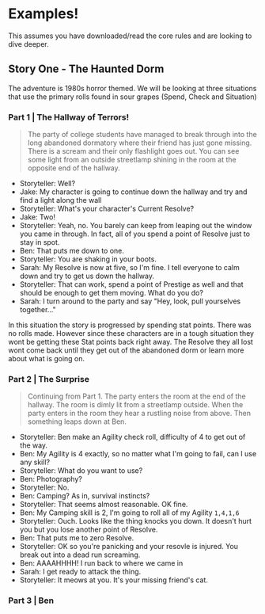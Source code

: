 # Examples! 
This assumes you have downloaded/read the core rules and are looking to dive deeper.

## Story One - The Haunted Dorm
The adventure is 1980s horror themed. We will be looking at three situations that use the primary rolls found in sour grapes (Spend, Check and Situation)

### Part 1 | The Hallway of Terrors!
> The party of college students have managed to break through into the long abandoned dormatory where their friend has just gone missing. There is a scream and their only flashlight goes out. You can see some light from an outside streetlamp shining in the room at the opposite end of the hallway.
- Storyteller: Well?
- Jake: My character is going to continue down the hallway and try and find a light along the wall
- Storyteller: What's your character's Current Resolve?
- Jake: Two!
- Storyteller: Yeah, no. You barely can keep from leaping out the window you came in through. In fact, all of you spend a point of Resolve just to stay in spot.
- Ben: That puts me down to one.
- Storyteller: You are shaking in your boots.
- Sarah: My Resolve is now at five, so I'm fine. I tell everyone to calm down and try to get us down the hallway.
- Storyteller: That can work, spend a point of Prestige as well and that should be enough to get them moving. What do you do?
- Sarah: I turn around to the party and say "Hey, look, pull yourselves together..."

In this situation the story is progressed by spending stat points. There was no rolls made. However since these characters are in a tough situation they wont be getting these Stat points back right away. The Resolve they all lost wont come back until they get out of the abandoned dorm or learn more about what is going on.



### Part 2 | The Surprise
> Continuing from Part 1. The party enters the room at the end of the hallway. The room is dimly lit from a streetlamp outside. When the party enters in the room they hear a rustling noise from above. Then something leaps down at Ben.
- Storyteller: Ben make an Agility check roll, difficulty of 4 to get out of the way.
- Ben: My Agility is 4 exactly, so no matter what I'm going to fail, can I use any skill?
- Storyteller: What do you want to use?
- Ben: Photography?
- Storyteller: No.
- Ben: Camping? As in, survival instincts? 
- Storyteller: That seems almost reasonable. OK fine.
- Ben: My Camping skill is 2, I'm going to roll all of my Agility
`1,4,1,6`
- Storyteller: Ouch. Looks like the thing knocks you down. It doesn't hurt you but you lose another point of Resolve.
- Ben: That puts me to zero Resolve.
- Storyteller: OK so you're panicking and your resovle is injured. You break out into a dead run screaming.
- Ben: AAAAHHHH! I run back to where we came in
- Sarah: I get ready to attack the thing.
- Storyteller: It meows at you. It's your missing friend's cat.

### Part 3 | Ben

